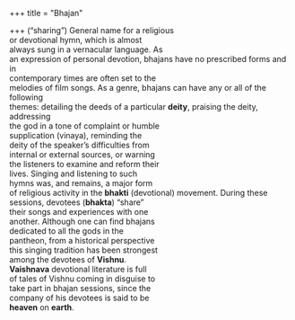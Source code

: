 +++
title = "Bhajan"

+++
(“sharing”) General name for a religious  
or devotional hymn, which is almost  
always sung in a vernacular language. As  
an expression of personal devotion, bhajans have no prescribed forms and in  
contemporary times are often set to the  
melodies of film songs. As a genre, bhajans can have any or all of the following  
themes: detailing the deeds of a particular **deity**, praising the deity, addressing  
the god in a tone of complaint or humble  
supplication (vinaya), reminding the  
deity of the speaker’s difficulties from  
internal or external sources, or warning  
the listeners to examine and reform their  
lives. Singing and listening to such  
hymns was, and remains, a major form  
of religious activity in the **bhakti** (devotional) movement. During these  
sessions, devotees (**bhakta**) “share”  
their songs and experiences with one  
another. Although one can find bhajans  
dedicated to all the gods in the  
pantheon, from a historical perspective  
this singing tradition has been strongest  
among the devotees of **Vishnu**.  
**Vaishnava** devotional literature is full  
of tales of Vishnu coming in disguise to  
take part in bhajan sessions, since the  
company of his devotees is said to be  
**heaven** on **earth**.